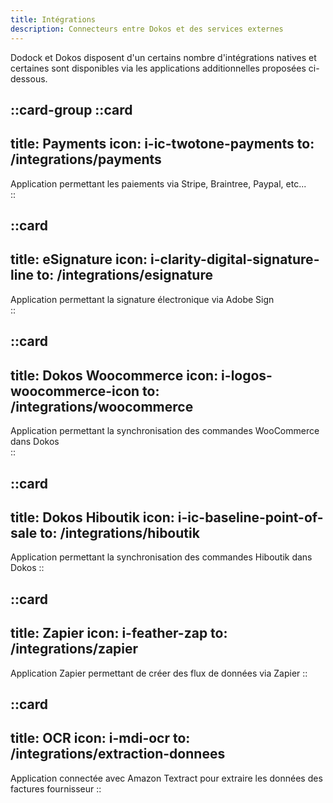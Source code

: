 ```yaml
---
title: Intégrations
description: Connecteurs entre Dokos et des services externes
---
```


Dodock et Dokos disposent d'un certains nombre d'intégrations natives et certaines sont disponibles via les applications additionnelles proposées ci-dessous.  

::card-group
  ::card
  ---
  title: Payments
  icon: i-ic-twotone-payments
  to: /integrations/payments
  ---
  Application permettant les paiements via Stripe, Braintree, Paypal, etc...  
  ::

  ::card
  ---
  title: eSignature
  icon: i-clarity-digital-signature-line
  to: /integrations/esignature
  ---
  Application permettant la signature électronique via Adobe Sign  
  ::

  ::card
  ---
  title: Dokos Woocommerce
  icon: i-logos-woocommerce-icon
  to: /integrations/woocommerce
  ---
  Application permettant la synchronisation des commandes WooCommerce dans Dokos  
  ::

  ::card
  ---
  title: Dokos Hiboutik
  icon: i-ic-baseline-point-of-sale
  to: /integrations/hiboutik
  ---
  Application permettant la synchronisation des commandes Hiboutik dans Dokos
  ::

  ::card
  ---
  title: Zapier
  icon: i-feather-zap
  to: /integrations/zapier
  ---
  Application Zapier permettant de créer des flux de données via Zapier
  ::

  ::card
  ---
  title: OCR
  icon: i-mdi-ocr
  to: /integrations/extraction-donnees
  ---
  Application connectée avec Amazon Textract pour extraire les données des factures fournisseur
  ::